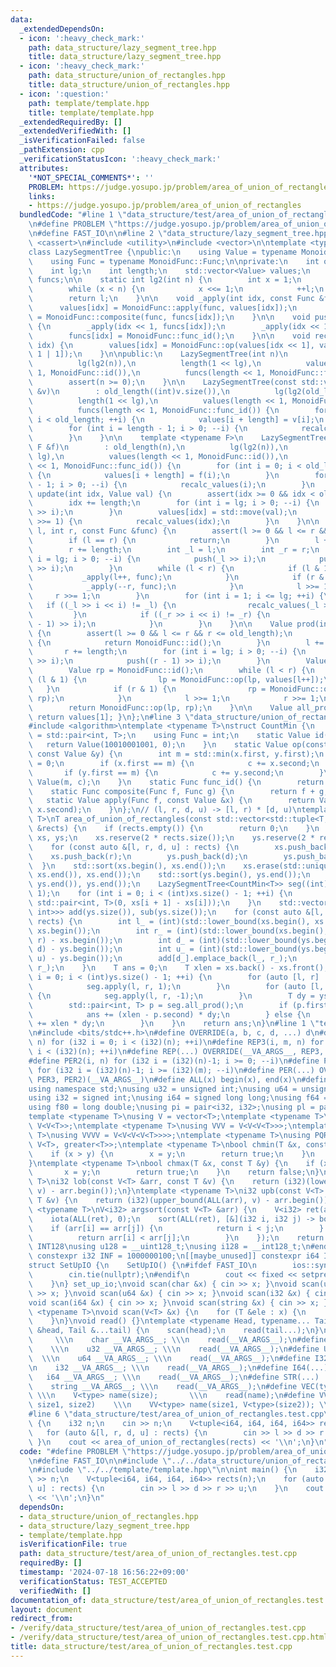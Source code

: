 ```yaml
---
data:
  _extendedDependsOn:
  - icon: ':heavy_check_mark:'
    path: data_structure/lazy_segment_tree.hpp
    title: data_structure/lazy_segment_tree.hpp
  - icon: ':heavy_check_mark:'
    path: data_structure/union_of_rectangles.hpp
    title: data_structure/union_of_rectangles.hpp
  - icon: ':question:'
    path: template/template.hpp
    title: template/template.hpp
  _extendedRequiredBy: []
  _extendedVerifiedWith: []
  _isVerificationFailed: false
  _pathExtension: cpp
  _verificationStatusIcon: ':heavy_check_mark:'
  attributes:
    '*NOT_SPECIAL_COMMENTS*': ''
    PROBLEM: https://judge.yosupo.jp/problem/area_of_union_of_rectangles
    links:
    - https://judge.yosupo.jp/problem/area_of_union_of_rectangles
  bundledCode: "#line 1 \"data_structure/test/area_of_union_of_rectangles.test.cpp\"\
    \n#define PROBLEM \"https://judge.yosupo.jp/problem/area_of_union_of_rectangles\"\
    \n#define FAST_IO\n\n#line 2 \"data_structure/lazy_segment_tree.hpp\"\n\n#include\
    \ <cassert>\n#include <utility>\n#include <vector>\n\ntemplate <typename MonoidFunc>\n\
    class LazySegmentTree {\npublic:\n    using Value = typename MonoidFunc::Value;\n\
    \    using Func = typename MonoidFunc::Func;\n\nprivate:\n    int old_length;\n\
    \    int lg;\n    int length;\n    std::vector<Value> values;\n    std::vector<Func>\
    \ funcs;\n\n    static int lg2(int n) {\n        int x = 1;\n        int l = 0;\n\
    \        while (x < n) {\n            x <<= 1;\n            ++l;\n        }\n\
    \        return l;\n    }\n\n    void _apply(int idx, const Func &func) {\n  \
    \      values[idx] = MonoidFunc::apply(func, values[idx]);\n        funcs[idx]\
    \ = MonoidFunc::composite(func, funcs[idx]);\n    }\n\n    void push(int idx)\
    \ {\n        _apply(idx << 1, funcs[idx]);\n        _apply(idx << 1 | 1, funcs[idx]);\n\
    \        funcs[idx] = MonoidFunc::func_id();\n    }\n\n    void recalc_values(int\
    \ idx) {\n        values[idx] = MonoidFunc::op(values[idx << 1], values[idx <<\
    \ 1 | 1]);\n    }\n\npublic:\n    LazySegmentTree(int n)\n        : old_length(n),\n\
    \          lg(lg2(n)),\n          length(1 << lg),\n          values(length <<\
    \ 1, MonoidFunc::id()),\n          funcs(length << 1, MonoidFunc::func_id()) {\n\
    \        assert(n >= 0);\n    }\n\n    LazySegmentTree(const std::vector<Value>\
    \ &v)\n        : old_length((int)v.size()),\n          lg(lg2(old_length)),\n\
    \          length(1 << lg),\n          values(length << 1, MonoidFunc::id()),\n\
    \          funcs(length << 1, MonoidFunc::func_id()) {\n        for (int i = 0;\
    \ i < old_length; ++i) {\n            values[i + length] = v[i];\n        }\n\
    \        for (int i = length - 1; i > 0; --i) {\n            recalc_values(i);\n\
    \        }\n    }\n\n    template <typename F>\n    LazySegmentTree(int n, const\
    \ F &f)\n        : old_length(n),\n          lg(lg2(n)),\n          length(1 <<\
    \ lg),\n          values(length << 1, MonoidFunc::id()),\n          funcs(length\
    \ << 1, MonoidFunc::func_id()) {\n        for (int i = 0; i < old_length; ++i)\
    \ {\n            values[i + length] = f(i);\n        }\n        for (int i = length\
    \ - 1; i > 0; --i) {\n            recalc_values(i);\n        }\n    }\n\n    void\
    \ update(int idx, Value val) {\n        assert(idx >= 0 && idx < old_length);\n\
    \        idx += length;\n        for (int i = lg; i > 0; --i) {\n            push(idx\
    \ >> i);\n        }\n        values[idx] = std::move(val);\n        while (idx\
    \ >>= 1) {\n            recalc_values(idx);\n        }\n    }\n\n    void apply(int\
    \ l, int r, const Func &func) {\n        assert(l >= 0 && l <= r && r <= old_length);\n\
    \        if (l == r) {\n            return;\n        }\n        l += length;\n\
    \        r += length;\n        int _l = l;\n        int _r = r;\n        for (int\
    \ i = lg; i > 0; --i) {\n            push(_l >> i);\n            push((_r - 1)\
    \ >> i);\n        }\n        while (l < r) {\n            if (l & 1) {\n     \
    \           _apply(l++, func);\n            }\n            if (r & 1) {\n    \
    \            _apply(--r, func);\n            }\n            l >>= 1;\n       \
    \     r >>= 1;\n        }\n        for (int i = 1; i <= lg; ++i) {\n         \
    \   if ((_l >> i << i) != _l) {\n                recalc_values(_l >> i);\n   \
    \         }\n            if ((_r >> i << i) != _r) {\n                recalc_values((_r\
    \ - 1) >> i);\n            }\n        }\n    }\n\n    Value prod(int l, int r)\
    \ {\n        assert(l >= 0 && l <= r && r <= old_length);\n        if (l == r)\
    \ {\n            return MonoidFunc::id();\n        }\n        l += length;\n \
    \       r += length;\n        for (int i = lg; i > 0; --i) {\n            push(l\
    \ >> i);\n            push((r - 1) >> i);\n        }\n        Value lp = MonoidFunc::id();\n\
    \        Value rp = MonoidFunc::id();\n        while (l < r) {\n            if\
    \ (l & 1) {\n                lp = MonoidFunc::op(lp, values[l++]);\n         \
    \   }\n            if (r & 1) {\n                rp = MonoidFunc::op(values[--r],\
    \ rp);\n            }\n            l >>= 1;\n            r >>= 1;\n        }\n\
    \        return MonoidFunc::op(lp, rp);\n    }\n\n    Value all_prod() const {\
    \ return values[1]; }\n};\n#line 3 \"data_structure/union_of_rectangles.hpp\"\n\
    #include <algorithm>\ntemplate <typename T>\nstruct CountMin {\n    using Value\
    \ = std::pair<int, T>;\n    using Func = int;\n    static Value id() {\n     \
    \   return Value(10010001001, 0);\n    }\n    static Value op(const Value &x,\
    \ const Value &y) {\n        int m = std::min(x.first, y.first);\n        T c\
    \ = 0;\n        if (x.first == m) {\n            c += x.second;\n        }\n \
    \       if (y.first == m) {\n            c += y.second;\n        }\n        return\
    \ Value(m, c);\n    }\n    static Func func_id() {\n        return 0;\n    }\n\
    \    static Func composite(Func f, Func g) {\n        return f + g;\n    }\n \
    \   static Value apply(Func f, const Value &x) {\n        return Value(f + x.first,\
    \ x.second);\n    }\n};\n// (l, r, d, u) -> [l, r) * [d, u)\ntemplate <typename\
    \ T>\nT area_of_union_of_rectangles(const std::vector<std::tuple<T, T, T, T>>\
    \ &rects) {\n    if (rects.empty()) {\n        return 0;\n    }\n    std::vector<T>\
    \ xs, ys;\n    xs.reserve(2 * rects.size());\n    ys.reserve(2 * rects.size());\n\
    \    for (const auto &[l, r, d, u] : rects) {\n        xs.push_back(l);\n    \
    \    xs.push_back(r);\n        ys.push_back(d);\n        ys.push_back(u);\n  \
    \  }\n    std::sort(xs.begin(), xs.end());\n    xs.erase(std::unique(xs.begin(),\
    \ xs.end()), xs.end());\n    std::sort(ys.begin(), ys.end());\n    ys.erase(std::unique(ys.begin(),\
    \ ys.end()), ys.end());\n    LazySegmentTree<CountMin<T>> seg((int)xs.size() -\
    \ 1);\n    for (int i = 0; i < (int)xs.size() - 1; ++i) {\n        seg.update(i,\
    \ std::pair<int, T>(0, xs[i + 1] - xs[i]));\n    }\n    std::vector<std::vector<std::pair<int,\
    \ int>>> add(ys.size()), sub(ys.size());\n    for (const auto &[l, r, d, u] :\
    \ rects) {\n        int l_ = (int)(std::lower_bound(xs.begin(), xs.end(), l) -\
    \ xs.begin());\n        int r_ = (int)(std::lower_bound(xs.begin(), xs.end(),\
    \ r) - xs.begin());\n        int d_ = (int)(std::lower_bound(ys.begin(), ys.end(),\
    \ d) - ys.begin());\n        int u_ = (int)(std::lower_bound(ys.begin(), ys.end(),\
    \ u) - ys.begin());\n        add[d_].emplace_back(l_, r_);\n        sub[u_].emplace_back(l_,\
    \ r_);\n    }\n    T ans = 0;\n    T xlen = xs.back() - xs.front();\n    for (int\
    \ i = 0; i < (int)ys.size() - 1; ++i) {\n        for (auto [l, r] : add[i]) {\n\
    \            seg.apply(l, r, 1);\n        }\n        for (auto [l, r] : sub[i])\
    \ {\n            seg.apply(l, r, -1);\n        }\n        T dy = ys[i + 1] - ys[i];\n\
    \        std::pair<int, T> p = seg.all_prod();\n        if (p.first == 0) {\n\
    \            ans += (xlen - p.second) * dy;\n        } else {\n            ans\
    \ += xlen * dy;\n        }\n    }\n    return ans;\n}\n#line 1 \"template/template.hpp\"\
    \n#include <bits/stdc++.h>\n#define OVERRIDE(a, b, c, d, ...) d\n#define REP2(i,\
    \ n) for (i32 i = 0; i < (i32)(n); ++i)\n#define REP3(i, m, n) for (i32 i = (i32)(m);\
    \ i < (i32)(n); ++i)\n#define REP(...) OVERRIDE(__VA_ARGS__, REP3, REP2)(__VA_ARGS__)\n\
    #define PER2(i, n) for (i32 i = (i32)(n)-1; i >= 0; --i)\n#define PER3(i, m, n)\
    \ for (i32 i = (i32)(n)-1; i >= (i32)(m); --i)\n#define PER(...) OVERRIDE(__VA_ARGS__,\
    \ PER3, PER2)(__VA_ARGS__)\n#define ALL(x) begin(x), end(x)\n#define LEN(x) (i32)(x.size())\n\
    using namespace std;\nusing u32 = unsigned int;\nusing u64 = unsigned long long;\n\
    using i32 = signed int;\nusing i64 = signed long long;\nusing f64 = double;\n\
    using f80 = long double;\nusing pi = pair<i32, i32>;\nusing pl = pair<i64, i64>;\n\
    template <typename T>\nusing V = vector<T>;\ntemplate <typename T>\nusing VV =\
    \ V<V<T>>;\ntemplate <typename T>\nusing VVV = V<V<V<T>>>;\ntemplate <typename\
    \ T>\nusing VVVV = V<V<V<V<T>>>>;\ntemplate <typename T>\nusing PQR = priority_queue<T,\
    \ V<T>, greater<T>>;\ntemplate <typename T>\nbool chmin(T &x, const T &y) {\n\
    \    if (x > y) {\n        x = y;\n        return true;\n    }\n    return false;\n\
    }\ntemplate <typename T>\nbool chmax(T &x, const T &y) {\n    if (x < y) {\n \
    \       x = y;\n        return true;\n    }\n    return false;\n}\ntemplate <typename\
    \ T>\ni32 lob(const V<T> &arr, const T &v) {\n    return (i32)(lower_bound(ALL(arr),\
    \ v) - arr.begin());\n}\ntemplate <typename T>\ni32 upb(const V<T> &arr, const\
    \ T &v) {\n    return (i32)(upper_bound(ALL(arr), v) - arr.begin());\n}\ntemplate\
    \ <typename T>\nV<i32> argsort(const V<T> &arr) {\n    V<i32> ret(arr.size());\n\
    \    iota(ALL(ret), 0);\n    sort(ALL(ret), [&](i32 i, i32 j) -> bool {\n    \
    \    if (arr[i] == arr[j]) {\n            return i < j;\n        } else {\n  \
    \          return arr[i] < arr[j];\n        }\n    });\n    return ret;\n}\n#ifdef\
    \ INT128\nusing u128 = __uint128_t;\nusing i128 = __int128_t;\n#endif\n[[maybe_unused]]\
    \ constexpr i32 INF = 1000000100;\n[[maybe_unused]] constexpr i64 INF64 = 3000000000000000100;\n\
    struct SetUpIO {\n    SetUpIO() {\n#ifdef FAST_IO\n        ios::sync_with_stdio(false);\n\
    \        cin.tie(nullptr);\n#endif\n        cout << fixed << setprecision(15);\n\
    \    }\n} set_up_io;\nvoid scan(char &x) { cin >> x; }\nvoid scan(u32 &x) { cin\
    \ >> x; }\nvoid scan(u64 &x) { cin >> x; }\nvoid scan(i32 &x) { cin >> x; }\n\
    void scan(i64 &x) { cin >> x; }\nvoid scan(string &x) { cin >> x; }\ntemplate\
    \ <typename T>\nvoid scan(V<T> &x) {\n    for (T &ele : x) {\n        scan(ele);\n\
    \    }\n}\nvoid read() {}\ntemplate <typename Head, typename... Tail>\nvoid read(Head\
    \ &head, Tail &...tail) {\n    scan(head);\n    read(tail...);\n}\n#define CHAR(...)\
    \     \\\n    char __VA_ARGS__; \\\n    read(__VA_ARGS__);\n#define U32(...) \
    \    \\\n    u32 __VA_ARGS__; \\\n    read(__VA_ARGS__);\n#define U64(...)   \
    \  \\\n    u64 __VA_ARGS__; \\\n    read(__VA_ARGS__);\n#define I32(...)     \\\
    \n    i32 __VA_ARGS__; \\\n    read(__VA_ARGS__);\n#define I64(...)     \\\n \
    \   i64 __VA_ARGS__; \\\n    read(__VA_ARGS__);\n#define STR(...)        \\\n\
    \    string __VA_ARGS__; \\\n    read(__VA_ARGS__);\n#define VEC(type, name, size)\
    \ \\\n    V<type> name(size);       \\\n    read(name);\n#define VVEC(type, name,\
    \ size1, size2)    \\\n    VV<type> name(size1, V<type>(size2)); \\\n    read(name);\n\
    #line 6 \"data_structure/test/area_of_union_of_rectangles.test.cpp\"\n\nint main()\
    \ {\n    i32 n;\n    cin >> n;\n    V<tuple<i64, i64, i64, i64>> rects(n);\n \
    \   for (auto &[l, r, d, u] : rects) {\n        cin >> l >> d >> r >> u;\n   \
    \ }\n    cout << area_of_union_of_rectangles(rects) << '\\n';\n}\n"
  code: "#define PROBLEM \"https://judge.yosupo.jp/problem/area_of_union_of_rectangles\"\
    \n#define FAST_IO\n\n#include \"../../data_structure/union_of_rectangles.hpp\"\
    \n#include \"../../template/template.hpp\"\n\nint main() {\n    i32 n;\n    cin\
    \ >> n;\n    V<tuple<i64, i64, i64, i64>> rects(n);\n    for (auto &[l, r, d,\
    \ u] : rects) {\n        cin >> l >> d >> r >> u;\n    }\n    cout << area_of_union_of_rectangles(rects)\
    \ << '\\n';\n}\n"
  dependsOn:
  - data_structure/union_of_rectangles.hpp
  - data_structure/lazy_segment_tree.hpp
  - template/template.hpp
  isVerificationFile: true
  path: data_structure/test/area_of_union_of_rectangles.test.cpp
  requiredBy: []
  timestamp: '2024-07-18 16:56:22+09:00'
  verificationStatus: TEST_ACCEPTED
  verifiedWith: []
documentation_of: data_structure/test/area_of_union_of_rectangles.test.cpp
layout: document
redirect_from:
- /verify/data_structure/test/area_of_union_of_rectangles.test.cpp
- /verify/data_structure/test/area_of_union_of_rectangles.test.cpp.html
title: data_structure/test/area_of_union_of_rectangles.test.cpp
---
```


